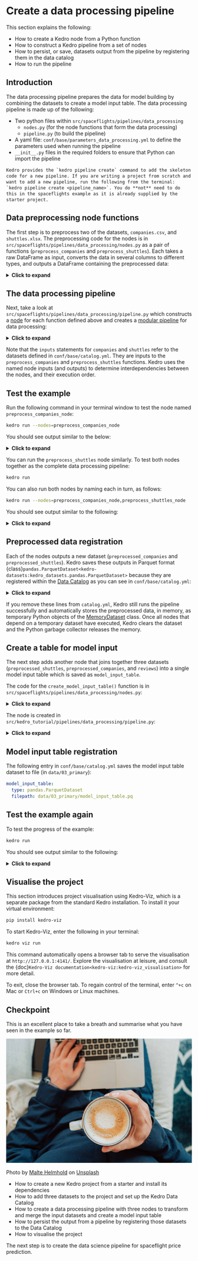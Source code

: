 # Create a data processing pipeline

This section explains the following:

* How to create a Kedro node from a Python function
* How to construct a Kedro pipeline from a set of nodes
* How to persist, or save, datasets output from the pipeline by registering them in the data catalog
* How to run the pipeline

## Introduction

The data processing pipeline prepares the data for model building by combining the datasets to create a model input table. The data processing pipeline is made up of the following:

* Two python files within `src/spaceflights/pipelines/data_processing`
    * `nodes.py` (for the node functions that form the data processing)
    * `pipeline.py` (to build the pipeline)
* A yaml file: `conf/base/parameters_data_processing.yml` to define the parameters used when running the pipeline
* `__init__.py` files in the required folders to ensure that Python can import the pipeline

```{note}
Kedro provides the `kedro pipeline create` command to add the skeleton code for a new pipeline. If you are writing a project from scratch and want to add a new pipeline, run the following from the terminal: `kedro pipeline create <pipeline_name>`. You do **not** need to do this in the spaceflights example as it is already supplied by the starter project.
```

## Data preprocessing node functions

The first step is to preprocess two of the datasets, `companies.csv`, and `shuttles.xlsx`. The preprocessing code for the nodes is in `src/spaceflights/pipelines/data_processing/nodes.py` as a pair of functions (`preprocess_companies` and `preprocess_shuttles`). Each takes a raw DataFrame as input, converts the data in several columns to different types, and outputs a DataFrame containing the preprocessed data:

<details>
<summary><b>Click to expand</b></summary>

```python
import pandas as pd


def _is_true(x: pd.Series) -> pd.Series:
    return x == "t"


def _parse_percentage(x: pd.Series) -> pd.Series:
    x = x.str.replace("%", "")
    x = x.astype(float) / 100
    return x


def _parse_money(x: pd.Series) -> pd.Series:
    x = x.str.replace("$", "").str.replace(",", "")
    x = x.astype(float)
    return x


def preprocess_companies(companies: pd.DataFrame) -> pd.DataFrame:
    """Preprocesses the data for companies.

    Args:
        companies: Raw data.
    Returns:
        Preprocessed data, with `company_rating` converted to a float and
        `iata_approved` converted to boolean.
    """
    companies["iata_approved"] = _is_true(companies["iata_approved"])
    companies["company_rating"] = _parse_percentage(companies["company_rating"])
    return companies


def preprocess_shuttles(shuttles: pd.DataFrame) -> pd.DataFrame:
    """Preprocesses the data for shuttles.

    Args:
        shuttles: Raw data.
    Returns:
        Preprocessed data, with `price` converted to a float and `d_check_complete`,
        `moon_clearance_complete` converted to boolean.
    """
    shuttles["d_check_complete"] = _is_true(shuttles["d_check_complete"])
    shuttles["moon_clearance_complete"] = _is_true(shuttles["moon_clearance_complete"])
    shuttles["price"] = _parse_money(shuttles["price"])
    return shuttles
```

</details>

## The data processing pipeline

Next, take a look at `src/spaceflights/pipelines/data_processing/pipeline.py` which constructs a [node](../resources/glossary.md#node) for each function defined above and creates a [modular pipeline](../resources/glossary.md#modular-pipeline) for data processing:


<details>
<summary><b>Click to expand</b></summary>

```python
from kedro.pipeline import Pipeline, node, pipeline

from .nodes import preprocess_companies, preprocess_shuttles

...


def create_pipeline(**kwargs) -> Pipeline:
    return pipeline(
        [
            node(
                func=preprocess_companies,
                inputs="companies",
                outputs="preprocessed_companies",
                name="preprocess_companies_node",
            ),
            node(
                func=preprocess_shuttles,
                inputs="shuttles",
                outputs="preprocessed_shuttles",
                name="preprocess_shuttles_node",
            ),
            ...,
        ]
    )
```

</details>


Note that the `inputs` statements for `companies` and `shuttles` refer to the datasets defined in `conf/base/catalog.yml`. They are inputs to the `preprocess_companies` and `preprocess_shuttles` functions. Kedro uses the named node inputs (and outputs) to determine interdependencies between the nodes, and their execution order.


## Test the example

Run the following command in your terminal window to test the node named `preprocess_companies_node`:

```bash
kedro run --nodes=preprocess_companies_node
```

You should see output similar to the below:

<details>
<summary><b>Click to expand</b></summary>

```bash
[08/09/22 16:43:11] INFO     Loading data from 'companies' (CSVDataset)...                   data_catalog.py:343
                    INFO     Running node: preprocess_companies_node:                                node.py:327
                             preprocess_companies([companies]) -> [preprocessed_companies]
                    INFO     Saving data to 'preprocessed_companies' (MemoryDataset)...      data_catalog.py:382
                    INFO     Completed 1 out of 1 tasks                                  sequential_runner.py:85
                    INFO     Pipeline execution completed successfully.                             runner.py:89
                    INFO     Loading data from 'preprocessed_companies' (MemoryDataset)...   data_catalog.py:343

```
</details>

You can run the `preprocess_shuttles` node similarly. To test both nodes together as the complete data processing pipeline:

```bash
kedro run
```

You can also run both nodes by naming each in turn, as follows:

```bash
kedro run --nodes=preprocess_companies_node,preprocess_shuttles_node
```

You should see output similar to the following:

<details>
<summary><b>Click to expand</b></summary>

```bash
                    INFO     Loading data from 'companies' (CSVDataset)...                   data_catalog.py:343
                    INFO     Running node: preprocess_companies_node:                                node.py:327
                             preprocess_companies([companies]) -> [preprocessed_companies]
                    INFO     Saving data to 'preprocessed_companies' (MemoryDataset)...      data_catalog.py:382
                    INFO     Completed 1 out of 2 tasks                                  sequential_runner.py:85
                    INFO     Loading data from 'shuttles' (ExcelDataset)...                  data_catalog.py:343
[08/09/22 16:46:08] INFO     Running node: preprocess_shuttles_node: preprocess_shuttles([shuttles]) node.py:327
                             -> [preprocessed_shuttles]
                    INFO     Saving data to 'preprocessed_shuttles' (MemoryDataset)...       data_catalog.py:382
                    INFO     Completed 2 out of 2 tasks                                  sequential_runner.py:85
                    INFO     Pipeline execution completed successfully.                             runner.py:89
                    INFO     Loading data from 'preprocessed_companies' (MemoryDataset)...   data_catalog.py:343
                    INFO     Loading data from 'preprocessed_shuttles' (MemoryDataset)...    data_catalog.py:343

```
</details>

## Preprocessed data registration

Each of the nodes outputs a new dataset (`preprocessed_companies` and `preprocessed_shuttles`). Kedro saves these outputs in Parquet format {class}`pandas.ParquetDataset<kedro-datasets:kedro_datasets.pandas.ParquetDataset>` because they are registered within the [Data Catalog](../resources/glossary.md#data-catalog) as you can see in `conf/base/catalog.yml`:


<details>
<summary><b>Click to expand</b></summary>

```yaml
preprocessed_companies:
  type: pandas.ParquetDataset
  filepath: data/02_intermediate/preprocessed_companies.pq

preprocessed_shuttles:
  type: pandas.ParquetDataset
  filepath: data/02_intermediate/preprocessed_shuttles.pq
```
</details>

If you remove these lines from `catalog.yml`, Kedro still runs the pipeline successfully and automatically stores the preprocessed data, in memory, as temporary Python objects of the [MemoryDataset](/kedro.io.MemoryDataset) class. Once all nodes that depend on a temporary dataset have executed, Kedro clears the dataset and the Python garbage collector releases the memory.


## Create a table for model input

The next step adds another node that joins together three datasets (`preprocessed_shuttles`, `preprocessed_companies`, and `reviews`) into a single model input table which is saved as `model_input_table`.

The code for the `create_model_input_table()` function is in `src/spaceflights/pipelines/data_processing/nodes.py`:

<details>
<summary><b>Click to expand</b></summary>

```python
def create_model_input_table(
    shuttles: pd.DataFrame, companies: pd.DataFrame, reviews: pd.DataFrame
) -> pd.DataFrame:
    """Combines all data to create a model input table.

    Args:
        shuttles: Preprocessed data for shuttles.
        companies: Preprocessed data for companies.
        reviews: Raw data for reviews.
    Returns:
        model input table.

    """
    rated_shuttles = shuttles.merge(reviews, left_on="id", right_on="shuttle_id")
    rated_shuttles = rated_shuttles.drop("id", axis=1)
    model_input_table = rated_shuttles.merge(
        companies, left_on="company_id", right_on="id"
    )
    model_input_table = model_input_table.dropna()
    return model_input_table
```

</details>


The node is created in `src/kedro_tutorial/pipelines/data_processing/pipeline.py`:

<details>
<summary><b>Click to expand</b></summary>

```python
from kedro.pipeline import Pipeline, node, pipeline

from .nodes import create_model_input_table, preprocess_companies, preprocess_shuttles


def create_pipeline(**kwargs) -> Pipeline:
    return pipeline(
        [
            node(
                func=preprocess_companies,
                inputs="companies",
                outputs="preprocessed_companies",
                name="preprocess_companies_node",
            ),
            node(
                func=preprocess_shuttles,
                inputs="shuttles",
                outputs="preprocessed_shuttles",
                name="preprocess_shuttles_node",
            ),
            node(
                func=create_model_input_table,
                inputs=["preprocessed_shuttles", "preprocessed_companies", "reviews"],
                outputs="model_input_table",
                name="create_model_input_table_node",
            ),
        ]
    )
```
</details>

## Model input table registration

The following entry in `conf/base/catalog.yml` saves the model input table dataset to file (in `data/03_primary`):

```yaml
model_input_table:
  type: pandas.ParquetDataset
  filepath: data/03_primary/model_input_table.pq
```

## Test the example again

To test the progress of the example:

```bash
kedro run
```

You should see output similar to the following:

<details>
<summary><b>Click to expand</b></summary>

```bash
[08/09/22 17:01:10] INFO     Reached after_catalog_created hook                                     plugin.py:17
                    INFO     Loading data from 'companies' (CSVDataset)...                   data_catalog.py:343
                    INFO     Running node: preprocess_companies_node:                                node.py:327
                             preprocess_companies([companies]) -> [preprocessed_companies]
                    INFO     Saving data to 'preprocessed_companies' (MemoryDataset)...      data_catalog.py:382
                    INFO     Completed 1 out of 3 tasks                                  sequential_runner.py:85
                    INFO     Loading data from 'shuttles' (ExcelDataset)...                  data_catalog.py:343
[08/09/22 17:01:25] INFO     Running node: preprocess_shuttles_node: preprocess_shuttles([shuttles]) node.py:327
                             -> [preprocessed_shuttles]

                    INFO     Saving data to 'preprocessed_shuttles' (MemoryDataset)...       data_catalog.py:382
                    INFO     Completed 2 out of 3 tasks                                  sequential_runner.py:85
                    INFO     Loading data from 'preprocessed_shuttles' (MemoryDataset)...    data_catalog.py:343
                    INFO     Loading data from 'preprocessed_companies' (MemoryDataset)...   data_catalog.py:343
                    INFO     Loading data from 'reviews' (CSVDataset)...                     data_catalog.py:343
                    INFO     Running node: create_model_input_table_node:                            node.py:327
                             create_model_input_table([preprocessed_shuttles,preprocessed_companies,
                             reviews]) -> [model_input_table]
[08/09/22 17:01:28] INFO     Saving data to 'model_input_table' (MemoryDataset)...           data_catalog.py:382
[08/09/22 17:01:29] INFO     Completed 3 out of 3 tasks                                  sequential_runner.py:85
                    INFO     Pipeline execution completed successfully.                             runner.py:89
                    INFO     Loading data from 'model_input_table' (MemoryDataset)...        data_catalog.py:343
```
</details>

## Visualise the project

This section introduces project visualisation using Kedro-Viz, which is a separate package from the standard Kedro installation. To install it your virtual environment:

```bash
pip install kedro-viz
```

To start Kedro-Viz, enter the following in your terminal:

```bash
kedro viz run
```

This command automatically opens a browser tab to serve the visualisation at `http://127.0.0.1:4141/`. Explore the visualisation at leisure, and consult the {doc}`Kedro-Viz documentation<kedro-viz:kedro-viz_visualisation>` for more detail.

To exit, close the browser tab. To regain control of the terminal, enter `^+c` on Mac or `Ctrl+c` on Windows or Linux machines.

## Checkpoint

This is an excellent place to take a breath and summarise what you have seen in the example so far.

![](../meta/images/coffee-cup.png)

Photo by <a href="https://unsplash.com/@maltehelmhold">Malte Helmhold</a> on <a href="https://unsplash.com">Unsplash</a>


* How to create a new Kedro project from a starter and install its dependencies
* How to add three datasets to the project and set up the Kedro Data Catalog
* How to create a data processing pipeline with three nodes to transform and merge the input datasets and create a model input table
* How to persist the output from a pipeline by registering those datasets to the Data Catalog
* How to visualise the project

The next step is to create the data science pipeline for spaceflight price prediction.
